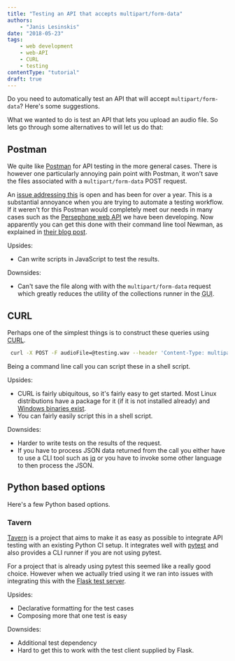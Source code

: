 ```yaml
---
title: "Testing an API that accepts multipart/form-data"
authors:
    - "Janis Lesinskis"
date: "2018-05-23"
tags:
    - web development
    - web-API
    - CURL
    - testing
contentType: "tutorial"
draft: true
---
```


Do you need to automatically test an API that will accept `multipart/form-data`? Here's some suggestions.

<!-- end excerpt -->

What we wanted to do is test an API that lets you upload an audio file. So lets go through some alternatives to will let us do that:

## Postman

We quite like [Postman](https://www.getpostman.com/) for API testing in the more general cases. There is however one particularly annoying pain point with Postman, it won't save the files associated with a `multipart/form-data` POST request.

An [issue addressing this](https://github.com/postmanlabs/postman-app-support/issues/2331) is open and has been for over a year. This is a substantial annoyance when you are trying to automate a testing workflow. If it weren't for this Postman would completely meet our needs in many cases such as the [Persephone web API](https://github.com/persephone-tools/persephone-web-API/) we have been developing. Now apparently you can get this done with their command line tool Newman, as explained in [their blog post](http://blog.getpostman.com/2014/11/15/using-newman-to-run-collections-with-file-post-requests/).

Upsides:

- Can write scripts in JavaScript to test the results.

Downsides:

- Can't save the file along with with the `multipart/form-data` request which greatly reduces the utility of the collections runner in the <abbr title="Graphical User Interface Programming Interface">GUI</abbr>.

## CURL

Perhaps one of the simplest things is to construct these queries using [CURL](https://curl.haxx.se/).

```sh
 curl -X POST -F audioFile=@testing.wav --header 'Content-Type: multipart/form-data' --header 'Accept: application/json' 'http://127.0.0.1:8080/v0.1/audio'
```

Being a command line call you can script these in a shell script.

Upsides:

- CURL is fairly ubiquitous, so it's fairly easy to get started. Most Linux distributions have a package for it (if it is not installed already) and [Windows binaries exist](https://curl.haxx.se/download.html).
- You can fairly easily script this in a shell script.

Downsides:

- Harder to write tests on the results of the request.
- If you have to process JSON data returned from the call you either have to use a CLI tool such as [jq](http://stedolan.github.io/jq/) or you have to invoke some other language to then process the JSON.

## Python based options

Here's a few Python based options.

### Tavern

[Tavern](https://github.com/taverntesting/tavern) is a project that aims to make it as easy as possible to integrate API testing with an existing Python CI setup. It integrates well with [pytest](https://docs.pytest.org/en/latest/) and also provides a CLI runner if you are not using pytest.

For a project that is already using pytest this seemed like a really good choice. However when we actually tried using it we ran into issues with integrating this with the [Flask test server](http://flask.pocoo.org/docs/1.0/testing/).

Upsides:

- Declarative formatting for the test cases
- Composing more that one test is easy

Downsides:

- Additional test dependency
- Hard to get this to work with the test client supplied by Flask.